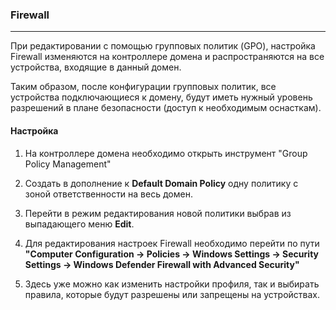 ### Firewall

---

При редактировании с помощью групповых политик (GPO), настройка Firewall изменяются на контроллере домена и распространяются на все устройства, входящие в данный домен.

Таким образом, после конфигурации групповых политик, все устройства подключающиеся к домену, будут иметь нужный уровень разрешений в плане безопасности (доступ к необходимым оснасткам).



#### Настройка

1. На контроллере домена необходимо открыть инструмент "Group Policy Management"



2. Создать в дополнение к **Default Domain Policy** одну политику с зоной ответственности на весь домен.



3. Перейти в режим редактирования новой политики выбрав из выпадающего меню **Edit**.

   

4. Для редактирования настроек Firewall необходимо перейти по пути **"Computer Configuration -> Policies -> Windows Settings -> Security Settings -> Windows Defender Firewall with Advanced Security"**



5. Здесь уже можно как изменить настройки профиля, так и выбирать правила, которые будут разрешены или запрещены на устройствах.